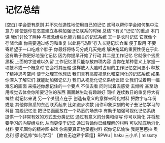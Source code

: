 # 记忆总结

[空白] 学会更有原则 并不失创造性地使用自己的记忆 这可以帮你学会如何集中注意力 即使是你在恣意建立各种加强记忆联系的时候 总结下有关“记忆”的重点 本门课 我们讨论了两种 与概念组块化能力相关的记忆系统 其一是长时记忆 它就像个存储仓库 你需要通过练习和重复 以此将“货品”存入长期记忆仓库 便于取用 不要寄希望于一口吃成个胖子 你最好将练习分成几天完成 解决拖延的重要性便在于此 这有助于你更好地强化记忆 因为你提早开始了行动 其二是工作记忆 它就像个劣质黑板 上面的字迹难以久留 工作记忆里只能存放四项内容 当你在某种意义上掌握一项技术或一个概念时 它会将其压缩 这样放入大脑时占用的工作记忆空间更小 释放了精神思考空间 便于处理其他想法 我们具有高度视觉化和空间化的记忆系统 如果你深入了解它们 就能助加强记忆力 我们从视觉化记忆系统谈起 让我们试着用一幅难忘的画面 来描述你想记住的一个要点 不仅去看 同时试着去感受 去倾听 甚至动用嗅觉去体会你所要记住的东西 画面越生动有趣越好 同样 连续数日的重复将大有裨益 就记忆来说 另一个关键点在于 创造有意义的意群来简化材料 把数字与年份或是 其他你熟悉的东西联系起来 比如跑步次数 用你印象深刻的句子去记忆学习的科目 宫殿记忆法 把记忆画面放在一个熟悉的场景中 有助于加强可视化记忆系统 提供一个非常有效的方式去分类记忆 通过有意义的分类和缩写 你可以简化 并将想要学习的内容组块化 从而更便于记忆 通过背诵你已经理解的材料 可以彻底地消化材料 要巩固你的精神图书馆 你需要真正地掌握材料 祝你记忆愉快 我是芭芭拉·奥克利 感谢选修“如何学习” 【教育无边界字幕组】RPWu | haku 三小爪 | misssty
